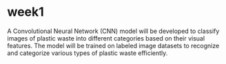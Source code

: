 # week1
A Convolutional Neural Network (CNN) model will be developed to classify images of plastic waste into different categories based on their visual features. The model will be trained on labeled image datasets to recognize and categorize various types of plastic waste efficiently.
